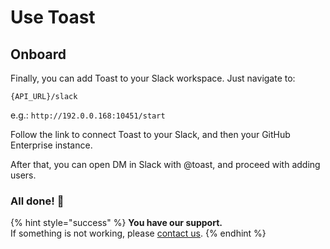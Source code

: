 # Use Toast

## Onboard

Finally, you can add Toast to your Slack workspace. Just navigate to:

`{API_URL}/slack`

e.g.: `http://192.0.0.168:10451/start`

Follow the link to connect Toast to your Slack, and then your GitHub Enterprise instance.   
  
After that, you can open DM in Slack with @toast, and proceed with adding users.

### All done! 🎉 

{% hint style="success" %}
**You have our support.**  
If something is not working, please [contact us](../support.md).
{% endhint %}

